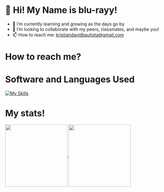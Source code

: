 # 👋 Hi! My Name is blu-rayy!
- 🌱 I’m currently learning and growing as the days go by
- 💞️ I’m looking to collaborate with my peers, classmates, and maybe you!
- 📫 How to reach me: kristiandavidbautista@gmail.com

# How to reach me?

# Software and Languages Used
[![My Skills](https://skillicons.dev/icons?i=cpp,java,html,css,vscode,figma,pr,ps,ae)](https://skillicons.dev)

# My stats!

<a href="https://github.com/blu-rayy/github-readme-stats">
  <img height=200 align="center" src="https://github-readme-stats.vercel.app/api?username=blu-rayy" />
</a>
<a href="https://github.com/blu-rayy">
  <img height=200 align="center" src="https://github-readme-stats.vercel.app/api/top-langs?username=blu-rayy&layout=compact&langs_count=8&card_width=320" />
</a>


<!---
blu-rayy/blu-rayy is a ✨ special ✨ repository because its `README.md` (this file) appears on your GitHub profile.
You can click the Preview link to take a look at your changes.
--->

